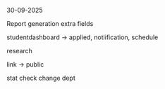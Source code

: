 30-09-2025

Report generation
extra fields

studentdashboard -> applied, notiification, schedule


research

link -> public


stat
check change dept